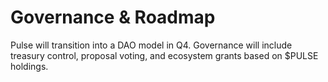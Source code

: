 # Governance & Roadmap

Pulse will transition into a DAO model in Q4. Governance will include treasury control, proposal voting, and ecosystem grants based on $PULSE holdings.